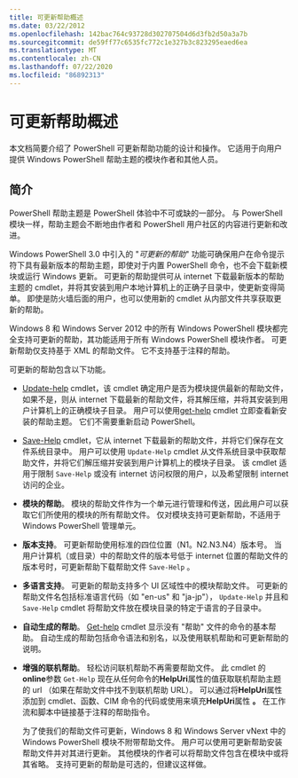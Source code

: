 ```yaml
---
title: 可更新帮助概述
ms.date: 03/22/2012
ms.openlocfilehash: 142bac764c93728d302707504d6d3fb2d50a3a7b
ms.sourcegitcommit: de59ff77c6535fc772c1e327b3c823295eaed6ea
ms.translationtype: MT
ms.contentlocale: zh-CN
ms.lasthandoff: 07/22/2020
ms.locfileid: "86892313"
---
```

# <a name="updatable-help-overview"></a>可更新帮助概述

本文档简要介绍了 PowerShell 可更新帮助功能的设计和操作。 它适用于向用户提供 Windows PowerShell 帮助主题的模块作者和其他人员。

## <a name="introduction"></a>简介

PowerShell 帮助主题是 PowerShell 体验中不可或缺的一部分。 与 PowerShell 模块一样，帮助主题会不断地由作者和 PowerShell 用户社区的内容进行更新和改进。

Windows PowerShell 3.0 中引入的 "*可更新的帮助*" 功能可确保用户在命令提示符下具有最新版本的帮助主题，即使对于内置 PowerShell 命令，也不会下载新模块或运行 Windows 更新。 可更新的帮助提供可从 internet 下载最新版本的帮助主题的 cmdlet，并将其安装到用户本地计算机上的正确子目录中，使更新变得简单。 即使是防火墙后面的用户，也可以使用新的 cmdlet 从内部文件共享获取更新的帮助。

Windows 8 和 Windows Server 2012 中的所有 Windows PowerShell 模块都完全支持可更新的帮助，其功能适用于所有 Windows PowerShell 模块作者。 可更新帮助仅支持基于 XML 的帮助文件。 它不支持基于注释的帮助。

可更新的帮助包含以下功能。

- [Update-help](/powershell/module/Microsoft.PowerShell.Core/Update-Help) cmdlet，该 cmdlet 确定用户是否为模块提供最新的帮助文件，如果不是，则从 internet 下载最新的帮助文件，将其解压缩，并将其安装到用户计算机上的正确模块子目录。 用户可以使用[get-help](/powershell/module/Microsoft.PowerShell.Core/Get-Help) cmdlet 立即查看新安装的帮助主题。 它们不需要重新启动 PowerShell。

- [Save-Help](/powershell/module/Microsoft.PowerShell.Core/Save-Help) cmdlet，它从 internet 下载最新的帮助文件，并将它们保存在文件系统目录中。 用户可以使用 `Update-Help` cmdlet 从文件系统目录中获取帮助文件，并将它们解压缩并安装到用户计算机上的模块子目录。 该 cmdlet 适用于限制 `Save-Help` 或没有 internet 访问权限的用户，以及希望限制 internet 访问的企业。

- **模块的帮助**。 模块的帮助文件作为一个单元进行管理和传送，因此用户可以获取它们所使用的模块的所有帮助文件。 仅对模块支持可更新帮助，不适用于 Windows PowerShell 管理单元。

- **版本支持**。 可更新帮助使用标准的四位位置（N1。N2.N3.N4）版本号。
  当用户计算机（或目录）中的帮助文件的版本号低于 internet 位置的帮助文件的版本号时，可更新帮助下载帮助文件 `Save-Help` 。

- **多语言支持**。 可更新的帮助支持多个 UI 区域性中的模块帮助文件。
  可更新的帮助文件名包括标准语言代码（如 "en-us" 和 "ja-jp"）， `Update-Help` 并且和 `Save-Help` cmdlet 将帮助文件放在模块目录的特定于语言的子目录中。

- **自动生成的帮助**。 [Get-help](/powershell/module/Microsoft.PowerShell.Core/Get-Help) cmdlet 显示没有 "帮助" 文件的命令的基本帮助。 自动生成的帮助包括命令语法和别名，以及使用联机帮助和可更新帮助的说明。

- **增强的联机帮助**。 轻松访问联机帮助不再需要帮助文件。 此 cmdlet 的**online**参数 `Get-Help` 现在从任何命令的**HelpUri**属性的值获取联机帮助主题的 url （如果在帮助文件中找不到联机帮助 URL）。 可以通过将**HelpUri**属性添加到 cmdlet、函数、CIM 命令的代码或使用来填充**HelpUri**属性 **。** 在工作流和脚本中链接基于注释的帮助指令。

  为了使我们的帮助文件可更新，Windows 8 和 Windows Server vNext 中的 Windows PowerShell 模块不附带帮助文件。 用户可以使用可更新帮助安装帮助文件并对其进行更新。 其他模块的作者可以将帮助文件包含在模块中或将其省略。 支持可更新的帮助是可选的，但建议这样做。
